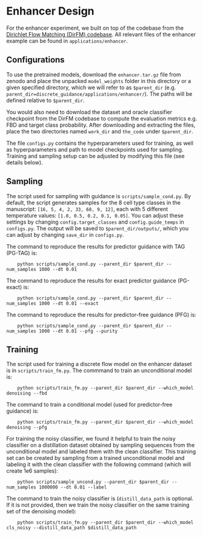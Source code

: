 # Enhancer Design
For the enhancer experiment, we built on top of the codebase from the [Dirichlet Flow Matching (DirFM) codebase](https://github.com/HannesStark/dirichlet-flow-matching). All relevant files of the enhancer example can be found in `applications/enhancer`.

## Configurations
To use the pretrained models, download the `enhancer.tar.gz` file from zenodo and place
the unpacked `model_weights` folder in this directory or a given specified directory, which
we will refer to as `$parent_dir` (e.g. `parent_dir=discrete_guidance/applications/enhancer/`).
The paths will be defined relative to `$parent_dir`.

You would also need to download the dataset and oracle classifier checkpoint from the DirFM codebase
to compute the evaluation metrics e.g. FBD and target class probability. 
After downloading and extracting the files, place the two directories named `work_dir` and `the_code` under `$parent_dir`.

The file `configs.py` contains the hyperparameters used for training, as well as hyperparameters and path to model checkpoints used for sampling.
Training and sampling setup can be adjusted by modifying this file (see details below).

## Sampling
The script used for sampling with guidance is `scripts/sample_cond.py`. 
By default, the script generates samples for the 8 cell type classes in the manuscript: `[16, 5, 4, 2, 33, 68, 9, 12]`,
each with 5 different temperature values: `[1.0, 0.5, 0.2, 0.1, 0.05]`.
You can adjust these settings by changing `config.target_classes` and `config.guide_temps`
in `configs.py`. The output will be saved to `$parent_dir/outputs/`, which you can adjust by changing `save_dir` in `configs.py`.

The command to reproduce the results for predictor guidance with TAG (PG-TAG) is:
```
    python scripts/sample_cond.py --parent_dir $parent_dir --num_samples 1000 --dt 0.01
``` 
The command to reproduce the results for exact predictor guidance (PG-exact) is:
```
    python scripts/sample_cond.py --parent_dir $parent_dir --num_samples 1000 --dt 0.01 --exact
```
The command to reproduce the results for predictor-free guidance (PFG) is:
```
    python scripts/sample_cond.py --parent_dir $parent_dir --num_samples 1000 --dt 0.01 --pfg --purity
```

## Training
The script used for training a discrete flow model on the enhancer dataset is in `scripts/train_fm.py`.
The commmand to train an unconditional model is:
```
    python scripts/train_fm.py --parent_dir $parent_dir --which_model denoising --fbd
```
The command to train a conditional model (used for predictor-free guidance) is:
```
    python scripts/train_fm.py --parent_dir $parent_dir --which_model denoising --pfg
```
For training the noisy classifier, we found it helpful to train the noisy classifier 
on a distillation dataset obtained by sampling sequences from the unconditional model 
and labeled them with the clean classifier. 
This training set can be created by sampling from a trained unconditional model 
and labeling it with the clean classifier with the following command (which will create 1e6 samples):
```
    python scripts/sample_uncond.py --parent_dir $parent_dir --num_samples 1000000 --dt 0.01 --label
```
The command to train the noisy classifier is (`distill_data_path` is optional. If it is not provided,
then we train the noisy classifier on the same training set of the denoising model):
```
    python scripts/train_fm.py --parent_dir $parent_dir --which_model cls_noisy --distill_data_path $distill_data_path
```
